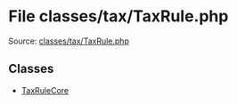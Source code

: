 File classes/tax/TaxRule.php
=========

Source: [classes/tax/TaxRule.php](https://github.com/PrestaShop/PrestaShop/blob/1.6.1.1/classes/tax/TaxRule.php)


Classes
-------

* [TaxRuleCore](class.TaxRuleCore.md)

